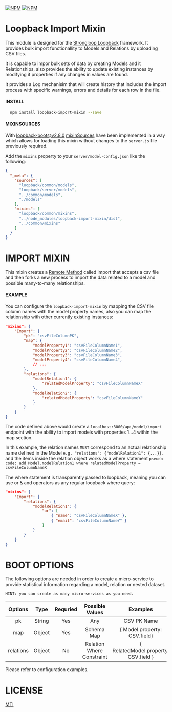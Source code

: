 [![NPM](https://nodei.co/npm/loopback-import-mixin.png?stars&downloads)](https://nodei.co/npm/loopback-import-mixin/) [![NPM](https://nodei.co/npm-dl/loopback-import-mixin.png)](https://nodei.co/npm/loopback-import-mixin/)

Loopback Import Mixin
=============
This module is designed for the [Strongloop Loopback](https://github.com/strongloop/loopback) framework.  It provides bulk import functionallity to Models and Relations by uploading CSV files.

It is capable to impor bulk sets of data by creating Models and it Relationships, also provides the ability to update existing instances by modifying it properties if any changes in values are found.

It provides a Log mechanisim that will create history that includes the import process with specific warnings, errors and details for each row in the file.

#### INSTALL

```bash
  npm install loopback-import-mixin --save
```
#### MIXINSOURCES

With [loopback-boot@v2.8.0](https://github.com/strongloop/loopback-boot/)  [mixinSources](https://github.com/strongloop/loopback-boot/pull/131) have been implemented in a way which allows for loading this mixin without changes to the `server.js` file previously required.

Add the `mixins` property to your `server/model-config.json` like the following:

```json
{
  "_meta": {
    "sources": [
      "loopback/common/models",
      "loopback/server/models",
      "../common/models",
      "./models"
    ],
    "mixins": [
      "loopback/common/mixins",
      "../node_modules/loopback-import-mixin/dist",
      "../common/mixins"
    ]
  }
}
```
IMPORT MIXIN
========

This mixin creates a [Remote Method](https://docs.strongloop.com/display/APIC/Remote+methods) called import that accepts a csv file and then forks a new process to import the data related to a model and possible many-to-many relationships.

#### EXAMPLE

You can configure the `loopback-import-mixin` by mapping the CSV file column names with the model property names, also you can map the relationship with other currently existing instances:


```json
"mixins": {
    "Import": {
        "pk": "csvFileColumnPK",
        "map": {
            "modelProperty1": "csvFileColumnName1",
            "modelProperty2": "csvFileColumnName2",
            "modelProperty3": "csvFileColumnName3",
            "modelProperty4": "csvFileColumnName4",
            // ...
        },
        "relations": {
            "modelRelation1": {
                "relatedModelProperty": "csvFileColumnNameX"
            },
            "modelRelation2": {
                "relatedModelProperty": "csvFileColumnNameY"
            }
        }
    }
}
```

The code defined above would create a `localhost:3000/api/model/import` endpoint with the ability to import models with properties 1...4 within the map section.

In this example, the relation names `MUST` correspond to an actual relationship name defined in the Model `e.g. "relations": {"modelRelation1": {...}}`. and the items inside the relation object works as a where statement `pseudo code: add Model.modelRelation1 where relatedModelProperty = csvFileColumnNameX`

The where statement is transparently passed to loopback, meaning you can use or & and operators as any regular loopback where query:

```json
"mixins": {
    "Import": {
        "relations": {
            "modelRelation1": {
                "or": [
                    { "name": "csvFileColumnNameX" },
                    { "email": "csvFileColumnNameY" }
                ]
            }
        }
    }
}
```

BOOT OPTIONS
=============

The following options are needed in order to create a micro-service to provide statistical information regarding a model, relation or nested dataset.

`HINT: you can create as many micro-services as you need.`

| Options       | Type       | Requried          | Possible Values | Examples
|:-------------:|:-------------:|:-------------:|:---------------:| :------------------------:
| pk           | String      | Yes  | Any             |  CSV PK Name
| map          | Object      | Yes  | Schema Map        |  { Model.property: CSV.field}
| relations    | Object     | No   | Relation Where Constraint | { RelatedModel.property: CSV.field  }


Please refer to configuration examples.



LICENSE
=============
[MTI](LICENSE)